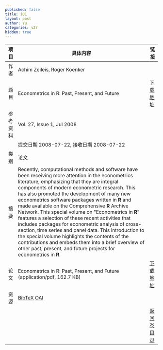```yaml
---
published: false
title: i01
layout: post
author: Yu
categories: v27
hidden: true
---
```


| 项目 | 具体内容 | 链接 |
|---:|---|---|
| 作者 | Achim Zeileis, Roger Koenker| |
| 题目 |Econometrics in R: Past, Present, and Future | [下载地址](http://www.jstatsoft.org/v27/i01/paper) |
| 参考资料 |Vol. 27, Issue 1, Jul 2008 | |
| | 提交日期 2008-07-22, 接收日期 2008-07-22| | 
| 类别 | 论文| |
| 摘要 | Recently, computational methods and software have been receiving more attention in the econometrics literature, emphasizing that they are integral components of modern econometric research.  This has also promoted the development of many new econometrics software packages written in <b>R</b> and made available on the Comprehensive <b>R</b> Archive Network. This special volume on "Econometrics in <b>R</b>" features a selection of these recent activities that includes packages for econometric analysis of cross-section, time series and panel data. This introduction to the special volume highlights the contents of the contributions and embeds them into a brief overview of other past, present, and future projects for econometrics in <b>R</b>.| |
| 论文 | Econometrics in R: Past, Present, and Future  (application/pdf, 162.7 KB)| [下载地址](http://www.jstatsoft.org/v27/i01/paper) |
| 资源 | [BibTeX](http://www.jstatsoft.org/v27/i01/bibtex) [OAI](http://www.jstatsoft.org/oai?verb=GetRecord&identifier=oai.jstatsoft/v27/i01&prefix=oai_dc)| |
| |  | [返回卷目录]({{site.baseurl}}/volume/v27.html) |
